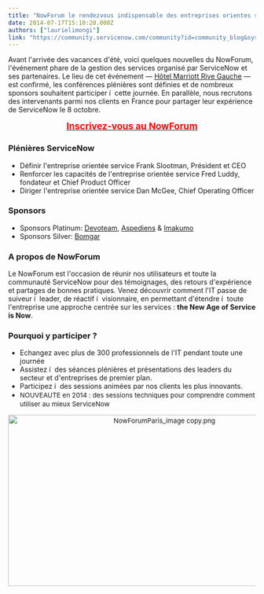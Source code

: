 ```yaml
---
title: "NowForum le rendezvous indispensable des entreprises orientes service"
date: 2014-07-17T15:10:20.000Z
authors: ["laurielimongi"]
link: "https://community.servicenow.com/community?id=community_blog&sys_id=16dde6e9dbd0dbc01dcaf3231f9619dd"
---
```

<p>Avant l'arrivée des vacances d'été, voici quelques nouvelles du NowForum, l'événement phare de la gestion des services organisé par ServiceNow et ses partenaires. Le lieu de cet événement — <a title="oo.gl/maps/gIWpc" href="https://goo.gl/maps/gIWpc">Hôtel Marriott Rive Gauche</a> — est confirmé, les conférences plénières sont définies et de nombreux sponsors souhaitent participer í  cette journée. En parallèle, nous recrutons des intervenants parmi nos clients en France pour partager leur expérience de ServiceNow le 8 octobre.</p><p></p><p style="text-align: center;"><span style="font-size: 14pt;"><strong><a href="http://www.servicenowforum.com/fr/home"><span style="color: #ff0000;">Inscrivez-vous au NowForum</span></a></strong></span></p><p></p><h3>Plénières ServiceNow</h3><ul><li>Définir l'entreprise orientée service Frank Slootman, Président et CEO</li><li>Renforcer les capacités de l'entreprise orientée service Fred Luddy, fondateur et Chief Product Officer</li><li>Diriger l'entreprise orientée service Dan McGee, Chief Operating Officer</li></ul><p></p><h3>Sponsors</h3><ul><li>Sponsors Platinum: <a title="w.devoteam.com/" href="http://www.devoteam.com/">Devoteam</a>, <a title="w.aspediens.com/fr/" href="http://www.aspediens.com/fr/">Aspediens</a> &amp; <a title="w.imakumo.fr/" href="http://www.imakumo.fr/">Imakumo</a></li><li>Sponsors Silver: <a title="w.bomgar.com/fr" href="http://www.bomgar.com/fr">Bomgar</a></li></ul><p></p><h3>A propos de NowForum</h3><p>Le NowForum est l'occasion de réunir nos utilisateurs et toute la communauté ServiceNow pour des témoignages, des retours d'expérience et partages de bonnes pratiques. Venez découvrir comment l'IT passe de suiveur í  leader, de réactif í  visionnaire, en permettant d'étendre í  toute l'entreprise une approche centrée sur les services : <strong>the New Age of Service is Now</strong>.</p><p></p><h3>Pourquoi y participer ?</h3><ul><li>Echangez avec plus de 300 professionnels de l'IT pendant toute une journée</li><li>Assistez í  des séances plénières et présentations des leaders du secteur et d'entreprises de premier plan.</li><li>Participez í  des sessions animées par nos clients les plus innovants.</li><li><span style="font-size: 10pt; line-height: 1.5em;">NOUVEAUTE en 2014 : des sessions techniques pour comprendre comment utiliser au mieux ServiceNow</span></li></ul><p></p><p style="text-align: center;"><span style="font-size: 10pt; line-height: 1.5em;"><a href="http://www.servicenowforum.com/fr/home"><img   alt="NowForumParis_image copy.png" class="image-0 jive-image" src="776dbfb9db185704ed6af3231f9619cf.iix" style="height: 349px; width: 620px;"/></a></span></p>